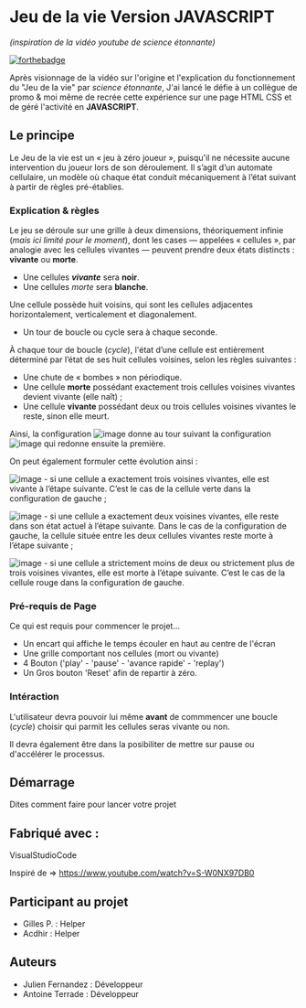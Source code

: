 # Jeu de la vie Version JAVASCRIPT
_(inspiration de la vidéo youtube de science étonnante)_

[![forthebadge](http://forthebadge.com/images/badges/built-with-love.svg)](https://www.linkedin.com/in/julien-fernandez-20b5b027/)

Après visionnage de la vidéo sur l'origine et l'explication du fonctionnement du "Jeu de la vie" par *science étonnante*,
J'ai lancé le défie à un collègue de promo & moi même de recrée cette expérience sur une page HTML CSS et de géré l'activité en **JAVASCRIPT**.

## Le principe

Le Jeu de la vie est un « jeu à zéro joueur », puisqu'il ne nécessite aucune intervention du joueur lors de son déroulement. 
Il s’agit d’un automate cellulaire, un modèle où chaque état conduit mécaniquement à l’état suivant à partir de règles pré-établies.

### Explication & règles

Le jeu se déroule sur une grille à deux dimensions, théoriquement infinie (*mais ici limité pour le moment*), dont les cases — appelées « cellules »,
 par analogie avec les cellules vivantes — peuvent prendre deux états distincts : **vivante** ou  **morte**.

 - Une cellules ***vivante*** sera **noir**.
 - Une cellules *morte* sera **blanche**.

Une cellule possède huit voisins, qui sont les cellules adjacentes horizontalement, verticalement et diagonalement.

- Un tour de boucle ou cycle sera à chaque seconde.

À chaque tour de boucle (*cycle*), l'état d’une cellule est entièrement déterminé par l’état de ses huit cellules voisines, selon les règles suivantes :

- Une chute de « bombes » non périodique.
- Une cellule **morte** possédant exactement trois cellules voisines vivantes devient vivante (elle naît) ;
- Une cellule **vivante** possédant deux ou trois cellules voisines vivantes le reste, sinon elle meurt.

Ainsi, la configuration ![image](../exempleReadMe/Gol-blinker1.png) donne au tour suivant la configuration ![image](../exempleReadMe/Gol-blinker2.png) qui redonne ensuite la première.

On peut également formuler cette évolution ainsi :

![image](../exempleReadMe/Gol-born.png) - si une cellule a exactement trois voisines vivantes, elle est vivante à l’étape suivante.
C’est le cas de la cellule verte dans la configuration de gauche ;

![image](../exempleReadMe/Gol-dead.png) - si une cellule a exactement deux voisines vivantes, elle reste dans son état actuel à l’étape suivante.
Dans le cas de la configuration de gauche, la cellule située entre les deux cellules vivantes reste morte à l’étape suivante ;

![image](../exempleReadMe/Gol-nochange.png) - si une cellule a strictement moins de deux ou strictement plus de trois voisines vivantes, elle est morte à l’étape suivante.
C’est le cas de la cellule rouge dans la configuration de gauche.

### Pré-requis de Page

Ce qui est requis pour commencer le projet...

- Un encart qui affiche le temps écouler en haut au centre de l'écran 
- Une grille comportant nos cellules (mort ou vivante)
- 4 Bouton ('play' - 'pause' - 'avance rapide' - 'replay')
- Un Gros bouton 'Reset' afin de repartir à zéro.

### Intéraction

L'utilisateur devra pouvoir lui même **avant** de commmencer une boucle (*cycle*) choisir qui parmit les cellules seras vivante ou non. 

Il devra également être dans la posibiliter de mettre sur pause ou d'accélérer le processus.

## Démarrage

Dites comment faire pour lancer votre projet

## Fabriqué avec :

VisualStudioCode

Inspiré de => https://www.youtube.com/watch?v=S-W0NX97DB0

## Participant au projet 

- Gilles P. : Helper
- Acdhir : Helper

## Auteurs

- Julien Fernandez : Développeur
- Antoine Terrade : Développeur